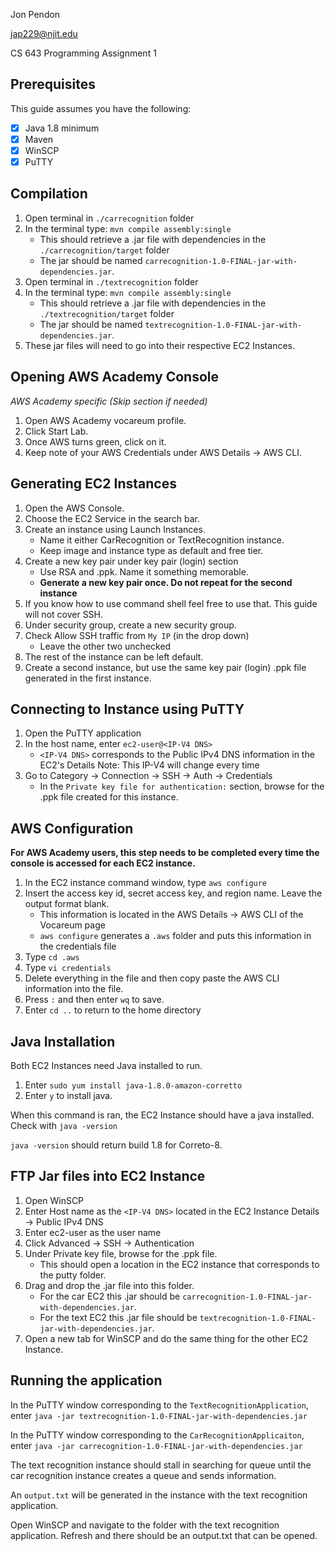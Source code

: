 Jon Pendon

jap229@njit.edu

CS 643 Programming Assignment 1


## Prerequisites
This guide assumes you have the following:

 - [x] Java 1.8 minimum
 - [x] Maven
 - [x] WinSCP
 - [x] PuTTY

## Compilation
1. Open terminal in `./carrecognition` folder
2. In the terminal type: `mvn compile assembly:single`
	- This should retrieve a .jar file with dependencies in the `./carrecognition/target` folder
	- The jar should be named `carrecognition-1.0-FINAL-jar-with-dependencies.jar`.
3. Open terminal in `./textrecognition` folder
4. In the terminal type: `mvn compile assembly:single`
	- This should retrieve a .jar file with dependencies in the `./textrecognition/target` folder
	- The jar should be named `textrecognition-1.0-FINAL-jar-with-dependencies.jar`.
5. These jar files will need to go into their respective EC2 Instances.

## Opening AWS Academy Console
*AWS Academy specific (Skip section if needed)*
1. Open AWS Academy vocareum profile.
2. Click Start Lab.
3. Once AWS turns green, click on it.
4. Keep note of your AWS Credentials under AWS Details -> AWS CLI.


## Generating EC2 Instances
1. Open the AWS Console.
2. Choose the EC2 Service in the search bar.
3. Create an instance using Launch Instances.
	- Name it either CarRecognition or TextRecognition instance.
	- Keep image and instance type as default and free tier.
4. Create a new key pair under key pair (login) section
	- Use RSA and .ppk. Name it something memorable.
	- **Generate a new key pair once. Do  not repeat for the second instance**
5. If you know how to use command shell feel free to use that. This guide will not cover SSH.
6. Under security group, create a new security group.
7. Check Allow SSH traffic from  `My IP` (in the drop down)
	- Leave the other two unchecked
8. The rest of the instance can be left default.
9. Create a second instance, but use the same key pair (login) .ppk file generated in the first instance.

## Connecting to Instance using PuTTY

 1. Open the PuTTY application
 2. In the host name, enter `ec2-user@<IP-V4 DNS>`
	 - `<IP-V4 DNS>` corresponds to the Public IPv4 DNS information in the
	    EC2's Details Note: This IP-V4 will change every time
 3. Go to Category -> Connection -> SSH -> Auth -> Credentials
	 - In the `Private key file for authentication:` section, browse for the
    .ppk file created for this instance.

## AWS Configuration
**For AWS Academy users, this step needs to be completed every time the console is accessed for each EC2 instance.**

 1. In the EC2 instance command window, type `aws configure`
 2. Insert the access key id, secret access key, and region name. Leave
    the output format blank.
	 - This information is located in the AWS Details -> AWS CLI of the Vocareum page
	 - `aws configure` generates a `.aws` folder and puts this information in the credentials file
 3. Type `cd .aws`
 4. Type `vi credentials`
 5. Delete everything in the file and then copy paste the AWS CLI information into the file.
 6. Press `:` and then enter `wq` to save.
 7. Enter `cd ..` to return to the home directory

## Java Installation
Both EC2 Instances need Java installed to run.

 1. Enter `sudo yum install java-1.8.0-amazon-corretto`
 2. Enter `y` to install java.

When this command is ran, the EC2 Instance should have a java installed. Check with `java -version`

`java -version` should return build 1.8 for Correto-8.

## FTP Jar files into EC2 Instance 

 1. Open WinSCP
 2. Enter Host name as the `<IP-V4 DNS>` located in the EC2 Instance Details -> Public IPv4 DNS
 3. Enter ec2-user as the user name
 4. Click Advanced -> SSH -> Authentication
 5. Under Private key file, browse for the .ppk file.
	- This should open a location in the EC2 instance that corresponds to the putty folder.
 6. Drag and drop the .jar file into this folder. 
	 - For the car EC2 this .jar should be `carrecognition-1.0-FINAL-jar-with-dependencies.jar`.
	 - For the text EC2 this .jar file should be `textrecognition-1.0-FINAL-jar-with-dependencies.jar`.
 7. Open a new tab for WinSCP and do the same thing for the other EC2 Instance.


## Running the application
In the PuTTY window corresponding to the `TextRecognitionApplication`, enter `java -jar textrecognition-1.0-FINAL-jar-with-dependencies.jar`

In the PuTTY window corresponding to the `CarRecognitionApplicaiton`, enter `java -jar carrecognition-1.0-FINAL-jar-with-dependencies.jar`

The text recognition instance should stall in searching for queue until the car recognition instance creates a queue and sends information.

An `output.txt` will be generated in the instance with the text recognition application.

Open WinSCP and navigate to the folder with the text recognition application. Refresh and there should be an output.txt that can be opened.
